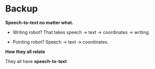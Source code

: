 # Backup

**Speech-to-text no matter what.**

- Writing robot? That takes speech -> text -> coordinates -> writing.

- Pointing robot? Speech -> text -> coordinates.

**How they all relate**

They all have **speech-to-text**